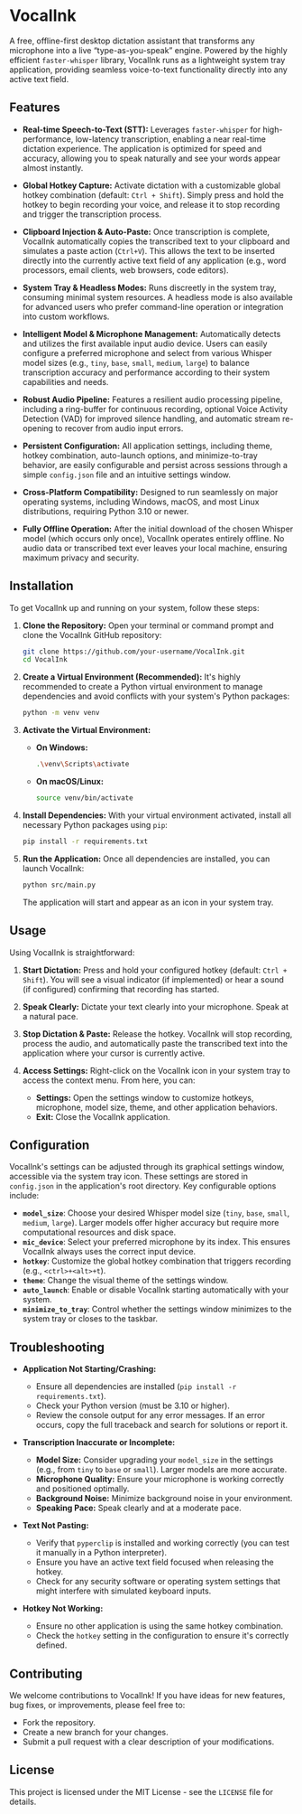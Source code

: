 # VocalInk

A free, offline-first desktop dictation assistant that transforms any microphone into a live “type-as-you-speak” engine. Powered by the highly efficient `faster-whisper` library, VocalInk runs as a lightweight system tray application, providing seamless voice-to-text functionality directly into any active text field.

## Features

*   **Real-time Speech-to-Text (STT):** Leverages `faster-whisper` for high-performance, low-latency transcription, enabling a near real-time dictation experience. The application is optimized for speed and accuracy, allowing you to speak naturally and see your words appear almost instantly.

*   **Global Hotkey Capture:** Activate dictation with a customizable global hotkey combination (default: `Ctrl + Shift`). Simply press and hold the hotkey to begin recording your voice, and release it to stop recording and trigger the transcription process.

*   **Clipboard Injection & Auto-Paste:** Once transcription is complete, VocalInk automatically copies the transcribed text to your clipboard and simulates a paste action (`Ctrl+V`). This allows the text to be inserted directly into the currently active text field of any application (e.g., word processors, email clients, web browsers, code editors).

*   **System Tray & Headless Modes:** Runs discreetly in the system tray, consuming minimal system resources. A headless mode is also available for advanced users who prefer command-line operation or integration into custom workflows.

*   **Intelligent Model & Microphone Management:** Automatically detects and utilizes the first available input audio device. Users can easily configure a preferred microphone and select from various Whisper model sizes (e.g., `tiny`, `base`, `small`, `medium`, `large`) to balance transcription accuracy and performance according to their system capabilities and needs.

*   **Robust Audio Pipeline:** Features a resilient audio processing pipeline, including a ring-buffer for continuous recording, optional Voice Activity Detection (VAD) for improved silence handling, and automatic stream re-opening to recover from audio input errors.

*   **Persistent Configuration:** All application settings, including theme, hotkey combination, auto-launch options, and minimize-to-tray behavior, are easily configurable and persist across sessions through a simple `config.json` file and an intuitive settings window.

*   **Cross-Platform Compatibility:** Designed to run seamlessly on major operating systems, including Windows, macOS, and most Linux distributions, requiring Python 3.10 or newer.

*   **Fully Offline Operation:** After the initial download of the chosen Whisper model (which occurs only once), VocalInk operates entirely offline. No audio data or transcribed text ever leaves your local machine, ensuring maximum privacy and security.

## Installation

To get VocalInk up and running on your system, follow these steps:

1.  **Clone the Repository:**
    Open your terminal or command prompt and clone the VocalInk GitHub repository:
    ```bash
    git clone https://github.com/your-username/VocalInk.git
    cd VocalInk
    ```

2.  **Create a Virtual Environment (Recommended):**
    It's highly recommended to create a Python virtual environment to manage dependencies and avoid conflicts with your system's Python packages:
    ```bash
    python -m venv venv
    ```

3.  **Activate the Virtual Environment:**
    *   **On Windows:**
        ```bash
        .\venv\Scripts\activate
        ```
    *   **On macOS/Linux:**
        ```bash
        source venv/bin/activate
        ```

4.  **Install Dependencies:**
    With your virtual environment activated, install all necessary Python packages using `pip`:
    ```bash
    pip install -r requirements.txt
    ```

5.  **Run the Application:**
    Once all dependencies are installed, you can launch VocalInk:
    ```bash
    python src/main.py
    ```
    The application will start and appear as an icon in your system tray.

## Usage

Using VocalInk is straightforward:

1.  **Start Dictation:** Press and hold your configured hotkey (default: `Ctrl + Shift`). You will see a visual indicator (if implemented) or hear a sound (if configured) confirming that recording has started.

2.  **Speak Clearly:** Dictate your text clearly into your microphone. Speak at a natural pace.

3.  **Stop Dictation & Paste:** Release the hotkey. VocalInk will stop recording, process the audio, and automatically paste the transcribed text into the application where your cursor is currently active.

4.  **Access Settings:** Right-click on the VocalInk icon in your system tray to access the context menu. From here, you can:
    *   **Settings:** Open the settings window to customize hotkeys, microphone, model size, theme, and other application behaviors.
    *   **Exit:** Close the VocalInk application.

## Configuration

VocalInk's settings can be adjusted through its graphical settings window, accessible via the system tray icon. These settings are stored in `config.json` in the application's root directory. Key configurable options include:

*   **`model_size`**: Choose your desired Whisper model size (`tiny`, `base`, `small`, `medium`, `large`). Larger models offer higher accuracy but require more computational resources and disk space.
*   **`mic_device`**: Select your preferred microphone by its index. This ensures VocalInk always uses the correct input device.
*   **`hotkey`**: Customize the global hotkey combination that triggers recording (e.g., `<ctrl>+<alt>+t`).
*   **`theme`**: Change the visual theme of the settings window.
*   **`auto_launch`**: Enable or disable VocalInk starting automatically with your system.
*   **`minimize_to_tray`**: Control whether the settings window minimizes to the system tray or closes to the taskbar.

## Troubleshooting

*   **Application Not Starting/Crashing:**
    *   Ensure all dependencies are installed (`pip install -r requirements.txt`).
    *   Check your Python version (must be 3.10 or higher).
    *   Review the console output for any error messages. If an error occurs, copy the full traceback and search for solutions or report it.

*   **Transcription Inaccurate or Incomplete:**
    *   **Model Size:** Consider upgrading your `model_size` in the settings (e.g., from `tiny` to `base` or `small`). Larger models are more accurate.
    *   **Microphone Quality:** Ensure your microphone is working correctly and positioned optimally.
    *   **Background Noise:** Minimize background noise in your environment.
    *   **Speaking Pace:** Speak clearly and at a moderate pace.

*   **Text Not Pasting:**
    *   Verify that `pyperclip` is installed and working correctly (you can test it manually in a Python interpreter).
    *   Ensure you have an active text field focused when releasing the hotkey.
    *   Check for any security software or operating system settings that might interfere with simulated keyboard inputs.

*   **Hotkey Not Working:**
    *   Ensure no other application is using the same hotkey combination.
    *   Check the `hotkey` setting in the configuration to ensure it's correctly defined.

## Contributing

We welcome contributions to VocalInk! If you have ideas for new features, bug fixes, or improvements, please feel free to:

*   Fork the repository.
*   Create a new branch for your changes.
*   Submit a pull request with a clear description of your modifications.

## License

This project is licensed under the MIT License - see the `LICENSE` file for details.